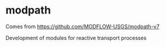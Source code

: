 # modpath

Comes from https://github.com/MODFLOW-USGS/modpath-v7

Development of modules for reactive transport processes